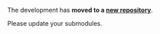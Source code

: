 The development has **moved to a [new repository](https://github.com/FriendsOfSymfony/FOSUserBundle)**.

Please update your submodules.
